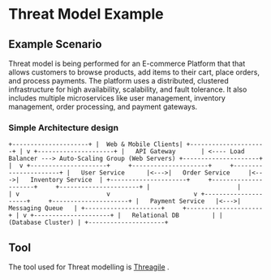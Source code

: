 # Threat Model Example

## Example Scenario
Threat model is being performed for an E-commerce Platform that that allows customers to browse products, add items to their cart, place orders, and process payments. The platform uses a distributed, clustered infrastructure for high availability, scalability, and fault tolerance. It also includes multiple microservices like user management, inventory management, order processing, and payment gateways.

### Simple Architecture design
`+---------------------+
|  Web & Mobile Clients|
+---------------------+
         |
         v
+---------------------+
|   API Gateway       | <---- Load Balancer ---> Auto-Scaling Group (Web Servers)
+---------------------+
         | 
         v
+---------------------+     +---------------------+     +----------------------+
|   User Service      |<--->|   Order Service     |<--->|   Inventory Service  |
+---------------------+     +---------------------+     +----------------------+
         |                        |                       |
         v                        v                       v
+---------------------+     +---------------------+
|   Payment Service   |<--->|   Messaging Queue   |
+---------------------+     +---------------------+
         |
         v
+---------------------+
|   Relational DB         |
|   (Database Cluster) |
+---------------------+ `

## Tool
The tool used for Threat modelling is [Threagile](https://threagile.io/) . 
